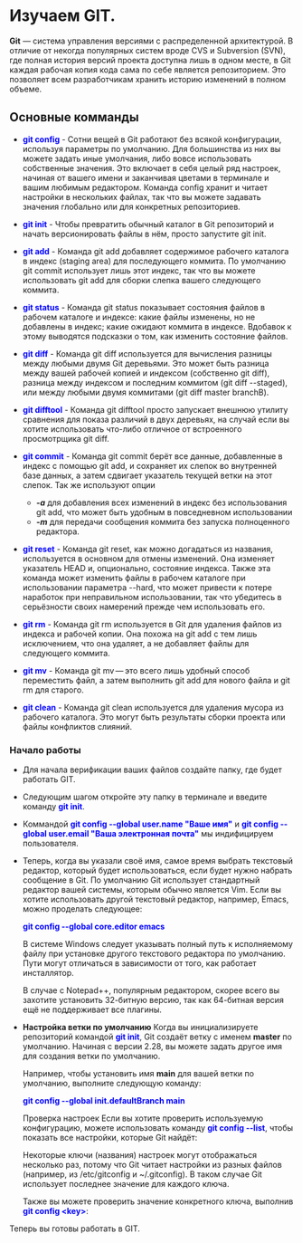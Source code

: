 #  Изучаем GIT.

**Git** — система управления версиями с распределенной архитектурой. В отличие от некогда популярных систем вроде CVS и Subversion (SVN), где полная история версий проекта доступна лишь в одном месте, в Git каждая рабочая копия кода сама по себе является репозиторием. Это позволяет всем разработчикам хранить историю изменений в полном объеме.

## Основные комманды

+ <span style="color:#0000FF">**git config**</span> - Сотни вещей в Git работают без всякой конфигурации, используя параметры по умолчанию. Для большинства из них вы можете задать иные умолчания, либо вовсе использовать собственные значения. Это включает в себя целый ряд настроек, начиная от вашего имени и заканчивая цветами в терминале и вашим любимым редактором. Команда config хранит и читает настройки в нескольких файлах, так что вы можете задавать значения глобально или для конкретных репозиториев.

+ <span style="color:#0000FF">**git init**</span> - Чтобы превратить обычный каталог в Git репозиторий и начать версионировать файлы в нём, просто запустите git init.

+ <span style="color:#0000FF">**git add**</span> - Команда git add добавляет содержимое рабочего каталога в индекс (staging area) для последующего коммита. По умолчанию git commit использует лишь этот индекс, так что вы можете использовать git add для сборки слепка вашего следующего коммита.

+ <span style="color:#0000FF">**git status**</span> - Команда git status показывает состояния файлов в рабочем каталоге и индексе: какие файлы изменены, но не добавлены в индекс; какие ожидают коммита в индексе. Вдобавок к этому выводятся подсказки о том, как изменить состояние файлов.

+ <span style="color:#0000FF">**git diff**</span> - Команда git diff используется для вычисления разницы между любыми двумя Git деревьями. Это может быть разница между вашей рабочей копией и индексом (собственно git diff), разница между индексом и последним коммитом (git diff --staged), или между любыми двумя коммитами (git diff master branchB).

+ <span style="color:#0000FF">**git difftool**</span> - Команда git difftool просто запускает внешнюю утилиту сравнения для показа различий в двух деревьях, на случай если вы хотите использовать что-либо отличное от встроенного просмотрщика git diff.

+ <span style="color:#0000FF">**git commit**</span> - Команда git commit берёт все данные, добавленные в индекс с помощью git add, и сохраняет их слепок во внутренней базе данных, а затем сдвигает указатель текущей ветки на этот слепок.
Так же используют опции 
    + ***-a*** для добавления всех изменений в индекс без использования git add, что может быть удобным в повседневном использовании 
    +  ***-m*** для передачи сообщения коммита без запуска полноценного редактора.

+ <span style="color:#0000FF">**git reset**</span> - Команда git reset, как можно догадаться из названия, используется в основном для отмены изменений. Она изменяет указатель HEAD и, опционально, состояние индекса. Также эта команда может изменить файлы в рабочем каталоге при использовании параметра --hard, что может привести к потере наработок при неправильном использовании, так что убедитесь в серьёзности своих намерений прежде чем использовать его.

+ <span style="color:#0000FF">**git rm**</span> - Команда git rm используется в Git для удаления файлов из индекса и рабочей копии. Она похожа на git add с тем лишь исключением, что она удаляет, а не добавляет файлы для следующего коммита.
+ <span style="color:#0000FF">**git mv**</span> - Команда git mv — это всего лишь удобный способ переместить файл, а затем выполнить git add для нового файла и git rm для старого.
+ <span style="color:#0000FF">**git clean**</span> - Команда git clean используется для удаления мусора из рабочего каталога. Это могут быть результаты сборки проекта или файлы конфликтов слияний.

### Начало работы 

- Для начала верификации ваших файлов создайте папку, где будет работать GIT.

- Следующим шагом откройте эту папку в терминале и введите команду <span style="color:#0000FF">**git init**</span>.

- Коммандой <span style="color:#0000FF">**git config --global user.name "Ваше имя"**</span> и <span style="color:#0000FF">**git config --global user.email "Ваша электронная почта"**</span> мы индифицируем пользователя.

- Теперь, когда вы указали своё имя, самое время выбрать текстовый редактор, который будет использоваться, если будет нужно набрать сообщение в Git. По умолчанию Git использует стандартный редактор вашей системы, которым обычно является Vim. Если вы хотите использовать другой текстовый редактор, например, Emacs, можно проделать следующее:

    <span style="color:#0000FF">**git config --global core.editor emacs**</span>
      
    В системе Windows следует указывать полный путь к исполняемому файлу при установке другого текстового редактора по умолчанию. Пути могут отличаться в зависимости от того, как работает инсталлятор.

    В случае с Notepad++, популярным редактором, скорее всего вы захотите установить 32-битную версию, так как 64-битная версия ещё не поддерживает все плагины.
    
- **Настройка ветки по умолчанию**
    Когда вы инициализируете репозиторий командой <span style="color:#0000FF">**git init**</span>, Git создаёт ветку с именем **master** по умолчанию. Начиная с версии 2.28, вы можете задать другое имя для создания ветки по умолчанию.

    Например, чтобы установить имя **main** для вашей ветки по умолчанию, выполните следующую команду:

    <span style="color:#0000FF">**git config --global init.defaultBranch main**</span>

    Проверка настроек
    Если вы хотите проверить используемую конфигурацию, можете использовать команду <span style="color:#0000FF">**git config --list**</span>, чтобы показать все настройки, которые Git найдёт:

    Некоторые ключи (названия) настроек могут отображаться несколько раз, потому что Git читает настройки из разных файлов (например, из /etc/gitconfig и ~/.gitconfig). В таком случае Git использует последнее значение для каждого ключа.

    Также вы можете проверить значение конкретного ключа, выполнив <span style="color:#0000FF">**git config \<key>**</span>:

Теперь вы готовы работать в GIT.
